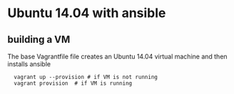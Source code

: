# Ubuntu 14.04 with ansible

## building a VM

The base Vagrantfile file creates an Ubuntu 14.04 virtual machine and then installs
ansible

```
  vagrant up --provision # if VM is not running
  vagrant provision  # if VM is running
```

